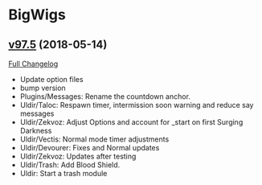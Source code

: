 # BigWigs

## [v97.5](https://github.com/BigWigsMods/BigWigs/tree/v97.5) (2018-05-14)
[Full Changelog](https://github.com/BigWigsMods/BigWigs/compare/v97.4...v97.5)

- Update option files  
- bump version  
- Plugins/Messages: Rename the countdown anchor.  
- Uldir/Taloc: Respawn timer, intermission soon warning and reduce say messages  
- Uldir/Zekvoz: Adjust Options and account for _start on first Surging Darkness  
- Uldir/Vectis: Normal mode timer adjustments  
- Uldir/Devourer: Fixes and Normal updates  
- Uldir/Zekvoz: Updates after testing  
- Uldir/Trash: Add Blood Shield.  
- Uldir: Start a trash module  

